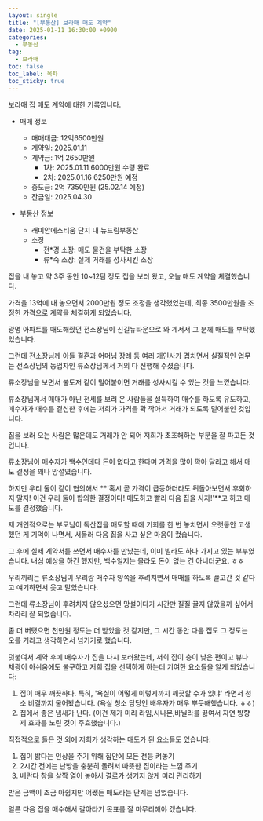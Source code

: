```yaml
---
layout: single
title: "[부동산] 보라매 매도 계약"
date: 2025-01-11 16:30:00 +0900
categories: 
  - 부동산
tag: 
  - 보라매
toc: false
toc_label: 목차
toc_sticky: true
---
```


<script>
var password = prompt("Enter the password:");
if (password !== "2233") {
    document.body.innerHTML = "Access Denied";
}
</script>

보라매 집 매도 계약에 대한 기록입니다.

* 매매 정보
  * 매매대금: 12억6500만원
  * 계약일: 2025.01.11
  * 계약금: 1억 2650만원
    * 1차: 2025.01.11 6000만원 수령 완료
    * 2차: 2025.01.16 6250만원 예정 
  * 중도금: 2억 7350만원 (25.02.14 예정)
  * 잔금일: 2025.04.30

* 부동산 정보
  * 래미안에스티움 단지 내 뉴드림부동산
  * 소장
    * 전*경 소장: 매도 물건을 부탁한 소장
    * 류*숙 소장: 실제 거래를 성사시킨 소장

집을 내 놓고 약 3주 동안 10~12팀 정도 집을 보러 왔고, 오늘 매도 계약을 체결했습니다.

가격을 13억에 내 놓으면서 2000만원 정도 조정을 생각했었는데, 최종 3500만원을 조정한 가격으로 계약을 체결하게 되었습니다.

광명 아파트를 매도해줬던 전소장님이 신길뉴타운으로 와 계서서 그 분께 매도를 부탁했었습니다.

그런데 전소장님께 아들 결혼과 어머님 장례 등 여러 개인사가 겹치면서 실질적인 업무는 전소장님의 동업자인 류소장님께서 거의 다 진행해 주셨습니다.

류소장님을 보면서 불도저 같이 밀어붙이면 거래를 성사시킬 수 있는 것을 느꼈습니다.

류소장님께서 매매가 아닌 전세를 보러 온 사람들을 설득하여 매수를 하도록 유도하고, 매수자가 매수를 결심한 후에는 저희가 가격을 확 깍아서 거래가 되도록 밀어붙인 것입니다.

집을 보러 오는 사람은 많은데도 거래가 안 되어 저희가 초조해하는 부분을 잘 파고든 것입니다.

류소장님이 매수자가 백수인데다 돈이 없다고 한다며 가격을 많이 깍아 달라고 해서 매도 결정을 꽤나 망설였습니다.

하지만 우리 둘이 같이 협의해서 **'혹시 곧 가격이 급등하더라도 뒤돌아보면서 후회하지 말자! 이건 우리 둘이 합의한 결정이다! 매도하고 빨리 다음 집을 사자!'**고 하고 매도를 결정했습니다.

제 개인적으로는 부모님이 독산집을 매도할 때에 기회를 한 번 놓치면서 오랫동안 고생했던 게 기억이 나면서, 서둘러 다음 집을 사고 싶은 마음이 컸습니다.

그 후에 실제 계약서를 쓰면서 매수자를 만났는데, 이미 빌라도 하나 가지고 있는 부부였습니다. 내심 예상을 하긴 했지만, 백수일지는 몰라도 돈이 없는 건 아니더군요. ㅎㅎ

우리끼리는 류소장님이 우리랑 매수자 양쪽을 후려치면서 매매를 하도록 끌고간 것 같다고 얘기하면서 웃고 말았습니다.

그런데 류소장님이 후려치지 않으셨으면 망설이다가 시간만 질질 끌지 않았을까 싶어서 차라리 잘 되었습니다.

좀 더 버텼으면 천만원 정도는 더 받았을 것 같지만, 그 시간 동안 다음 집도 그 정도는 오를 거라고 생각하면서 넘기기로 했습니다.

덧붙여서 계약 후에 매수자가 집을 다시 보러왔는데, 저희 집이 층이 낮은 편이고 뷰나 채광이 아쉬움에도 불구하고 저희 집을 선택하게 하는데 기여한 요소들을 알게 되었습니다:

1. 집이 매우 깨끗하다. 특히, '욕실이 어떻게 이렇게까지 깨끗할 수가 있냐' 라면서 청소 비결까지 물어봤습니다. (욕실 청소 담당인 배우자가 매우 뿌듯해했습니다. ㅎㅎ)
2. 집에서 좋은 냄새가 난다. (이건 제가 미리 라임,시나몬,바닐라를 끓여서 자연 방향제 효과를 노린 것이 주효했습니다.)

직접적으로 들은 것 외에 저희가 생각하는 매도가 된 요소들도 있습니다:

1. 집이 밝다는 인상을 주기 위해 집안에 모든 전등 켜놓기
2. 2시간 전에는 난방을 충분히 돌려서 따뜻한 집이라는 느낌 주기
3. 베란다 창을 살짝 열어 놓아서 결로가 생기지 않게 미리 관리하기

받은 금액이 조금 아쉽지만 어쨌든 매도라는 단계는 넘었습니다.

얼른 다음 집을 매수해서 갈아타기 목표를 잘 마무리해야 겠습니다.
